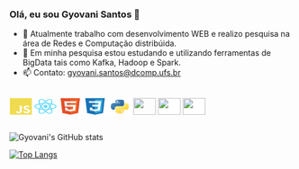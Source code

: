 ### Olá, eu sou Gyovani Santos 👋

- 🔭 Atualmente trabalho com desenvolvimento WEB e realizo pesquisa na área de Redes e Computação distribúida.
- 🌱 Em minha pesquisa estou estudando e utilizando ferramentas de BigData tais como Kafka, Hadoop e Spark.
- 📫 Contato: gyovani.santos@dcomp.ufs.br

<div style="display: inline_block"><br>
  <img align="center" alt="Gyovani-Js" height="30" width="40" src="https://raw.githubusercontent.com/devicons/devicon/master/icons/javascript/javascript-plain.svg">
  <img align="center" alt="Gyovani-React" height="30" width="40" src="https://raw.githubusercontent.com/devicons/devicon/master/icons/react/react-original.svg">
  <img align="center" alt="Gyovani-HTML" height="30" width="40" src="https://raw.githubusercontent.com/devicons/devicon/master/icons/html5/html5-original.svg">
  <img align="center" alt="Gyovani-CSS" height="30" width="40" src="https://raw.githubusercontent.com/devicons/devicon/master/icons/css3/css3-original.svg">
  <img align="center" alt="Gyovani-Python" height="30" width="40" src="https://raw.githubusercontent.com/devicons/devicon/master/icons/python/python-original.svg">
<img align="center" height="30" width="40" src="https://cdn.jsdelivr.net/gh/devicons/devicon/icons/c/c-original.svg"/>
<img style="background-color:#FFFFFF" align="center" height="30" width="40" src="https://cdn.jsdelivr.net/gh/devicons/devicon/icons/apachekafka/apachekafka-original-wordmark.svg" />
<img style="background-color:#FFFFFF" align="center" height="30" width="40" src="https://cdn.jsdelivr.net/gh/devicons/devicon/icons/apache/apache-original-wordmark.svg" />

          
  
</div>

<br>

![Gyovani's GitHub stats](https://github-readme-stats.vercel.app/api?username=gyovani19&show_icons=true&theme=algolia)

[![Top Langs](https://github-readme-stats.vercel.app/api/top-langs/?username=gyovani19&layout=donut)](https://github.com/gyovani19/github-readme-stats)
